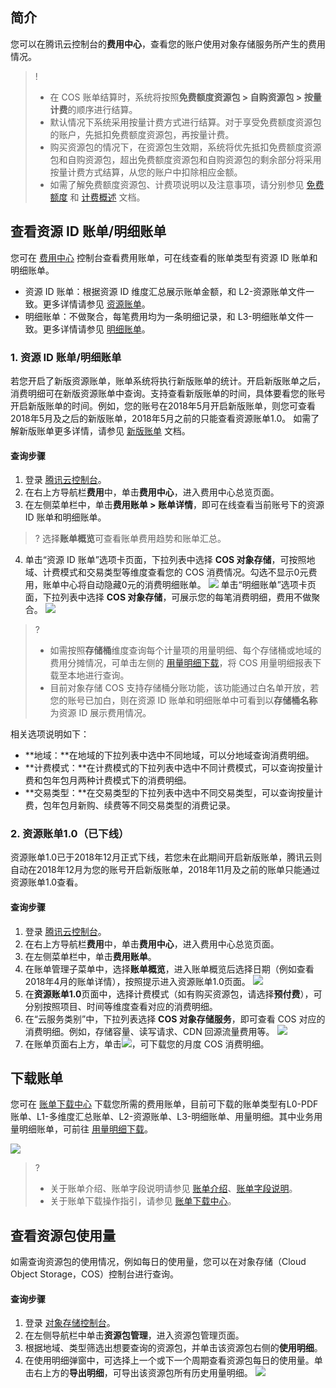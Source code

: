 ## 简介
您可以在腾讯云控制台的**费用中心**，查看您的账户使用对象存储服务所产生的费用情况。



>!
> - 在 COS 账单结算时，系统将按照**免费额度资源包 > 自购资源包 > 按量计费**的顺序进行结算。
>  - 默认情况下系统采用按量计费方式进行结算。对于享受免费额度资源包的账户，先抵扣免费额度资源包，再按量计费。
>  - 购买资源包的情况下，在资源包生效期，系统将优先抵扣免费额度资源包和自购资源包，超出免费额度资源包和自购资源包的剩余部分将采用按量计费方式结算，从您的账户中扣除相应金额。
> - 如需了解免费额度资源包、计费项说明以及注意事项，请分别参见 [免费额度](https://cloud.tencent.com/document/product/436/6240) 和 [计费概述](https://cloud.tencent.com/document/product/436/16871) 文档。



## 查看资源 ID 账单/明细账单


您可在 [费用中心](https://console.cloud.tencent.com/expense/overview) 控制台查看费用账单，可在线查看的账单类型有资源 ID 账单和明细账单。

- 资源 ID 账单：根据资源 ID 维度汇总展示账单金额，和 L2-资源账单文件一致。更多详情请参见 [资源账单](https://cloud.tencent.com/document/product/555/61403#.E8.B5.84.E6.BA.90.E8.B4.A6.E5.8D.95)。
- 明细账单：不做聚合，每笔费用均为一条明细记录，和 L3-明细账单文件一致。更多详情请参见 [明细账单](https://cloud.tencent.com/document/product/555/61403#.E6.98.8E.E7.BB.86.E8.B4.A6.E5.8D.95)。





<span id="XBZD"></span>

### 1. 资源 ID 账单/明细账单

若您开启了新版资源账单，账单系统将执行新版账单的统计。开启新版账单之后，消费明细可在新版资源账单中查询。支持查看新版账单的时间，具体要看您的账号开启新版账单的时间。例如，您的账号在2018年5月开启新版账单，则您可查看2018年5月及之后的新版账单，2018年5月之前的只能查看资源账单1.0。
如需了解新版账单更多详情，请参见 [新版账单](https://cloud.tencent.com/document/product/555/61402) 文档。

#### 查询步骤
1. 登录 [腾讯云控制台](https://console.cloud.tencent.com)。
2. 在右上方导航栏**费用**中，单击**费用中心**，进入费用中心总览页面。
3. 在左侧菜单栏中，单击**费用账单 > 账单详情**，即可在线查看当前账号下的资源 ID 账单和明细账单。
>? 选择**账单概览**可查看账单费用趋势和账单汇总。
>
4. 单击“资源 ID 账单”选项卡页面，下拉列表中选择 **COS 对象存储**，可按照地域、计费模式和交易类型等维度查看您的 COS 消费情况。勾选不显示0元费用，账单中心将自动隐藏0元的消费明细账单。
![](https://qcloudimg.tencent-cloud.cn/raw/ecd3f634e856efb1fe80b16dd061ce40.png)
单击“明细账单”选项卡页面，下拉列表中选择 **COS 对象存储**，可展示您的每笔消费明细，费用不做聚合。
![](https://qcloudimg.tencent-cloud.cn/raw/4ec5a3dd3b3bb03fa06970dac314fefa.png)
>? 
>- 如需按照**存储桶**维度查询每个计量项的用量明细、每个存储桶或地域的费用分摊情况，可单击左侧的 [用量明细下载](https://console.cloud.tencent.com/expense/bill/dosageDownload)，将 COS 用量明细报表下载至本地进行查询。
>- 目前对象存储 COS 支持存储桶分账功能，该功能通过白名单开放，若您的账号已加白，则在资源 ID 账单和明细账单中可看到以**存储桶名称**为资源 ID 展示费用情况。
>
相关选项说明如下：
 - **地域：**在地域的下拉列表中选中不同地域，可以分地域查询消费明细。
 - **计费模式：**在计费模式的下拉列表中选中不同计费模式，可以查询按量计费和包年包月两种计费模式下的消费明细。
 - **交易类型：**在交易类型的下拉列表中选中不同交易类型，可以查询按量计费，包年包月新购、续费等不同交易类型的消费记录。





<span id="JBZD"></span>
### 2. 资源账单1.0（已下线）


资源账单1.0已于2018年12月正式下线，若您未在此期间开启新版账单，腾讯云则自动在2018年12月为您的账号开启新版账单，2018年11月及之前的账单只能通过资源账单1.0查看。


#### 查询步骤

1. 登录 [腾讯云控制台](https://console.cloud.tencent.com)。
2. 在右上方导航栏**费用**中，单击**费用中心**，进入费用中心总览页面。
3. 在左侧菜单栏中，单击**费用账单**。
4. 在账单管理子菜单中，选择**账单概览**，进入账单概览后选择日期（例如查看2018年4月的账单详情），按照提示进入资源账单1.0页面。
![](https://qcloudimg.tencent-cloud.cn/raw/69448450aff187ae6b679ff812a1c146.png)
5. 在**资源账单1.0**页面中，选择计费模式（如有购买资源包，请选择**预付费**），可分别按照项目、时间等维度查看对应的消费明细。
6. 在“云服务类别”中，下拉列表选择 **COS 对象存储服务**，即可查看 COS 对应的消费明细。例如，存储容量、读写请求、CDN 回源流量费用等。
![](https://main.qcloudimg.com/raw/8da4b493880876c64ae1bd8d8798522c.jpg)
7. 在账单页面右上方，单击<img src="https://main.qcloudimg.com/raw/a62b1624cbabded9ada7f42549be5b44.png"  style="margin:0;">，可下载您的月度 COS 消费明细。


<span id="download"></span>

## 下载账单

您可在 [账单下载中心](https://console.cloud.tencent.com/expense/overview) 下载您所需的费用账单，目前可下载的账单类型有L0-PDF账单、L1-多维度汇总账单、L2-资源账单、L3-明细账单、用量明细。其中业务用量明细账单，可前往 [用量明细下载](https://console.cloud.tencent.com/expense/bill/dosageDownload)。

![](https://main.qcloudimg.com/raw/fa60b10198289a962c2d4a7774e57ff5.png)
>?
>- 关于账单介绍、账单字段说明请参见 [账单介绍](https://cloud.tencent.com/document/product/555/30250)、[账单字段说明](https://cloud.tencent.com/document/product/555/44144)。
>- 关于账单下载操作指引，请参见 [账单下载中心](https://cloud.tencent.com/document/product/555/67364)。

<span id="JYB"></span>
## 查看资源包使用量


如需查询资源包的使用情况，例如每日的使用量，您可以在对象存储（Cloud Object Storage，COS）控制台进行查询。


#### 查询步骤

1. 登录 [对象存储控制台](https://console.cloud.tencent.com/cos)。
2. 在左侧导航栏中单击**资源包管理**，进入资源包管理页面。
3. 根据地域、类型筛选出想要查询的资源包，并单击该资源包右侧的**使用明细**。
4. 在使用明细弹窗中，可选择上一个或下一个周期查看资源包每日的使用量。单击右上方的**导出明细**，可导出该资源包所有历史用量明细。
![](https://main.qcloudimg.com/raw/88119c8ba0738822637b8b5406a3a508.png)






